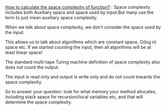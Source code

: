 [How to calculate the space complexity of function?](https://stackoverflow.com/questions/30220305/how-to-calculate-the-space-complexity-of-function)
: Space complexity includes both Auxiliary space and space used by input.But many use the term to just mean auxiliary space complexity.

When we talk about space complexity, we don't consider the space used by the input.

This allows us to talk about algorithms which are constant space, O(log n) space etc. If we started counting the input, then all algorithms will be at least linear space!

The standard multi-tape Turing machine definition of space complexity also does not count the output.

The input is read only and output is write only and do not count towards the space complexity.

So to answer your question: look for what memory your method allocates, including stack space for recursion/local variables etc, and that will determine the space complexity.
